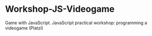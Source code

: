 # Workshop-JS-Videogame
Game with JavaScript. JavaScript practical workshop: programming a videogame (Platzi)
